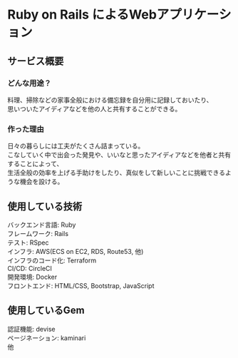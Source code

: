 # Ruby on Rails によるWebアプリケーション

## サービス概要

### どんな用途？
料理、掃除などの家事全般における備忘録を自分用に記録しておいたり、  
思いついたアイディアなどを他の人と共有することができる。

### 作った理由
日々の暮らしには工夫がたくさん詰まっている。  
こなしていく中で出会った発見や、いいなと思ったアイディアなどを他者と共有することによって、  
生活全般の効率を上げる手助けをしたり、真似をして新しいことに挑戦できるような機会を設ける。  

## 使用している技術
バックエンド言語: Ruby  
フレームワーク: Rails  
テスト: RSpec  
インフラ: AWS(ECS on EC2, RDS, Route53, 他)  
インフラのコード化: Terraform  
CI/CD: CircleCI  
開発環境: Docker  
フロントエンド: HTML/CSS, Bootstrap, JavaScript

## 使用しているGem
認証機能: devise  
ページネーション: kaminari  
他
